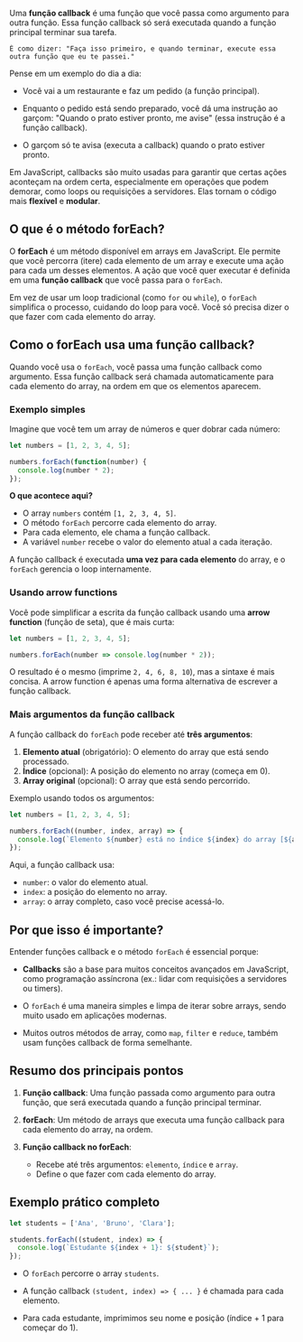 Uma **função callback** é uma função que você passa como argumento para outra função. Essa função callback só será executada quando a função principal terminar sua tarefa. 

```ad-note
É como dizer: "Faça isso primeiro, e quando terminar, execute essa outra função que eu te passei."
```

Pense em um exemplo do dia a dia:
- Você vai a um restaurante e faz um pedido (a função principal).
  
- Enquanto o pedido está sendo preparado, você dá uma instrução ao garçom: "Quando o prato estiver pronto, me avise" (essa instrução é a função callback).
  
- O garçom só te avisa (executa a callback) quando o prato estiver pronto.

Em JavaScript, callbacks são muito usadas para garantir que certas ações aconteçam na ordem certa, especialmente em operações que podem demorar, como loops ou requisições a servidores. Elas tornam o código mais **flexível** e **modular**.

## O que é o método forEach?

O **forEach** é um método disponível em arrays em JavaScript. Ele permite que você percorra (itere) cada elemento de um array e execute uma ação para cada um desses elementos. A ação que você quer executar é definida em uma **função callback** que você passa para o `forEach`.

Em vez de usar um loop tradicional (como `for` ou `while`), o `forEach` simplifica o processo, cuidando do loop para você. Você só precisa dizer o que fazer com cada elemento do array.

## Como o forEach usa uma função callback?

Quando você usa o `forEach`, você passa uma função callback como argumento. Essa função callback será chamada automaticamente para cada elemento do array, na ordem em que os elementos aparecem.

### Exemplo simples
Imagine que você tem um array de números e quer dobrar cada número:

```javascript
let numbers = [1, 2, 3, 4, 5];

numbers.forEach(function(number) {
  console.log(number * 2);
});
```

**O que acontece aqui?**
- O array `numbers` contém `[1, 2, 3, 4, 5]`.
- O método `forEach` percorre cada elemento do array.
- Para cada elemento, ele chama a função callback.
- A variável `number` recebe o valor do elemento atual a cada iteração.

A função callback é executada **uma vez para cada elemento** do array, e o `forEach` gerencia o loop internamente.

### Usando arrow functions
Você pode simplificar a escrita da função callback usando uma **arrow function** (função de seta), que é mais curta:

```javascript
let numbers = [1, 2, 3, 4, 5];

numbers.forEach(number => console.log(number * 2));
```

O resultado é o mesmo (imprime `2, 4, 6, 8, 10`), mas a sintaxe é mais concisa. A arrow function é apenas uma forma alternativa de escrever a função callback.

### Mais argumentos da função callback
A função callback do `forEach` pode receber até **três argumentos**:
1. **Elemento atual** (obrigatório): O elemento do array que está sendo processado.
2. **Índice** (opcional): A posição do elemento no array (começa em 0).
3. **Array original** (opcional): O array que está sendo percorrido.

Exemplo usando todos os argumentos:

```javascript
let numbers = [1, 2, 3, 4, 5];

numbers.forEach((number, index, array) => {
  console.log(`Elemento ${number} está no índice ${index} do array [${array}]`);
});
```

Aqui, a função callback usa:
- `number`: o valor do elemento atual.
- `index`: a posição do elemento no array.
- `array`: o array completo, caso você precise acessá-lo.

## Por que isso é importante?

Entender funções callback e o método `forEach` é essencial porque:
- **Callbacks** são a base para muitos conceitos avançados em JavaScript, como programação assíncrona (ex.: lidar com requisições a servidores ou timers).
  
- O `forEach` é uma maneira simples e limpa de iterar sobre arrays, sendo muito usado em aplicações modernas.
  
- Muitos outros métodos de array, como `map`, `filter` e `reduce`, também usam funções callback de forma semelhante.

## Resumo dos principais pontos

1. **Função callback**: Uma função passada como argumento para outra função, que será executada quando a função principal terminar.
   
2. **forEach**: Um método de arrays que executa uma função callback para cada elemento do array, na ordem.
   
3. **Função callback no forEach**:
   - Recebe até três argumentos: `elemento`, `índice` e `array`.
   - Define o que fazer com cada elemento do array.
     
## Exemplo prático completo

```javascript
let students = ['Ana', 'Bruno', 'Clara'];

students.forEach((student, index) => {
  console.log(`Estudante ${index + 1}: ${student}`);
});
```

- O `forEach` percorre o array `students`.
  
- A função callback `(student, index) => { ... }` é chamada para cada elemento.
  
- Para cada estudante, imprimimos seu nome e posição (índice + 1 para começar do 1).